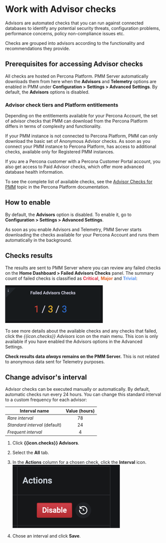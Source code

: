 # Work with Advisor checks

Advisors are automated checks that you can run against connected databases to identify any potential security threats, configuration problems, performance concerns, policy non-compliance issues etc. 

Checks are grouped into advisors according to the functionality and recommendations they provide.

## Prerequisites for accessing Advisor checks
All checks are hosted on Percona Platform. PMM Server automatically downloads them from here when the **Advisors** and **Telemetry** options are enabled in PMM under **Configuration > Settings > Advanced Settings**. By default, the **Advisors** options is disabled.

### Advisor check tiers and Platform entitlements
Depending on the entitlements available for your Percona Account, the set of advisor checks that PMM can download from the Percona Platform differs in terms of complexity and functionality. 

If your PMM instance is not connected to Percona Platform, PMM can only download the basic set of Anonymous Advisor checks. 
As soon as you connect your PMM instance to Percona Platform, has access to additional checks, available only for Registered PMM instances. 

If you are a Percona customer with a Percona Customer Portal account, you also get access to Paid Advisor checks, which offer more advanced database health information.

​To see the complete list of available checks, see the [Advisor Checks for PMM](https://docs.percona.com/percona-platform/checks.html) topic in the Percona Platform documentation.  

## How to enable

By default, the **Advisors** option is disabled. To enable it, go to <i class="uil uil-cog"></i> **Configuration <i class="uil uil-setting"></i> > Settings > Advanced Settings**. 

As soon as you enable Advisors and Telemetry, PMM Server starts downloading the checks available for your Percona Account and runs them automatically in the background. 

## Checks results
The results are sent to PMM Server where you can review any failed checks on the **Home Dashboard > Failed Advisors Checks** panel. The summary count of failed checks is classified as <b style="color:#e02f44;">Critical</b>, <b style="color:#e36526;">Major</b> and <b style="color:#5794f2;">Trivial</b>:

![!Failed Advisors Checks panel](../_images/PMM_Home_Dashboard_Panels_Failed_Checks.jpg)

To see more details about the available checks and any checks that failed, click the *{{icon.checks}} Advisors* icon on the main menu. This icon is only available if you have enabled the Advisors options in the Advanced Settings.

**Check results data *always* remains on the PMM Server.** This is not related to anonymous data sent for Telemetry purposes.

## Change advisor's interval

Advisor checks can be executed manually or automatically. 
By default, automatic checks run every 24 hours. You can change this standard interval to a custom frequency for each advisor:

| Interval name                 | Value (hours)  |
|------------------------------ |:--------------:|
| *Rare interval*               | 78             |
| *Standard interval* (default) | 24             |
| *Frequent interval*           | 4              |


1. Click **{{icon.checks}} Advisors**.

2. Select the **All** tab.

3. In the **Actions** column for a chosen check, click the <i class="uil uil-history"></i> **Interval** icon.
![!](../_images/PMM_Security_Checks_Actions.png)
1. Chose an interval and click **Save**.
    